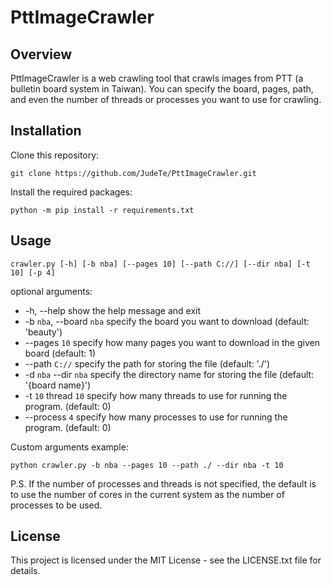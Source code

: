 # PttImageCrawler

## Overview
PttImageCrawler is a web crawling tool that crawls images from PTT (a bulletin board system in Taiwan). You can specify the board, pages, path, and even the number of threads or processes you want to use for crawling.

## Installation
Clone this repository:
```
git clone https://github.com/JudeTe/PttImageCrawler.git
```

Install the required packages:
```
python -m pip install -r requirements.txt
```

## Usage
```
crawler.py [-h] [-b nba] [--pages 10] [--path C://] [--dir nba] [-t 10] [-p 4]
```

optional arguments:
*  -h, --help            show the help message and exit  
*  -b `nba`, --board `nba`  specify the board you want to download (default: 'beauty')  
*  --pages `10`  specify how many pages you want to download in the given board (default: 1)  
*  --path `C://`  specify the path for storing the file (default: './')  
*  -d `nba` --dir `nba` specify the directory name for storing the file (default: '{board name}')  
*  -t `10` thread `10` specify how many threads to use for running the program. (default: 0)  
*  --process `4` specify how many processes to use for running the program. (default: 0)  


Custom arguments example:
```
python crawler.py -b nba --pages 10 --path ./ --dir nba -t 10
```

P.S. If the number of processes and threads is not specified, the default is to use the number of cores in the current system as the number of processes to be used.

## License
This project is licensed under the MIT License - see the LICENSE.txt file for details.

